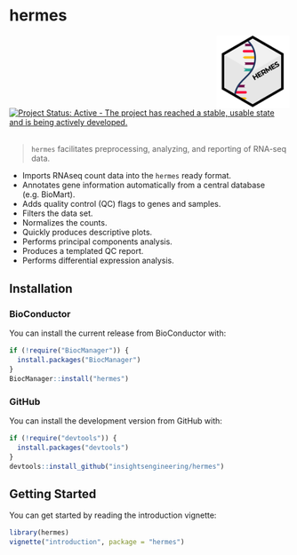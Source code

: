 
<!-- README.md is generated from README.Rmd. Please edit that file -->
# hermes
<p align="center">
<img src='man/figures/logo.png' align="right" height="131.5" alt="hermes-logo"/>
</p>

[![Project Status: Active - The project has reached a stable, usable
state and is being actively
developed.](https://www.repostatus.org/badges/latest/active.svg)](https://www.repostatus.org/#active)
 

> `hermes` facilitates preprocessing, analyzing, and reporting of
> RNA-seq data.

-   Imports RNAseq count data into the `hermes` ready format.
-   Annotates gene information automatically from a central database
    (e.g. BioMart).
-   Adds quality control (QC) flags to genes and samples.
-   Filters the data set.
-   Normalizes the counts.
-   Quickly produces descriptive plots.
-   Performs principal components analysis.
-   Produces a templated QC report.
-   Performs differential expression analysis.

## Installation

### BioConductor

You can install the current release from BioConductor with:

``` r
if (!require("BiocManager")) {
  install.packages("BiocManager")
}
BiocManager::install("hermes")
```

### GitHub

You can install the development version from GitHub with:

``` r
if (!require("devtools")) {
  install.packages("devtools")
}
devtools::install_github("insightsengineering/hermes")
```

## Getting Started

You can get started by reading the introduction vignette:

``` r
library(hermes)
vignette("introduction", package = "hermes")
```
